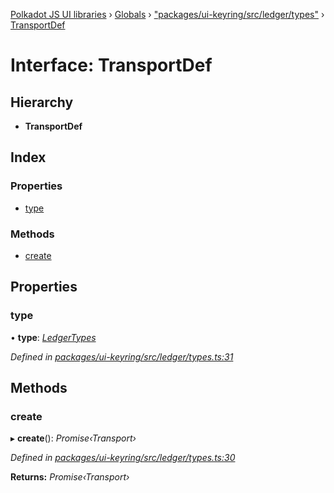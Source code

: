 [Polkadot JS UI libraries](../README.md) › [Globals](../globals.md) › ["packages/ui-keyring/src/ledger/types"](../modules/_packages_ui_keyring_src_ledger_types_.md) › [TransportDef](_packages_ui_keyring_src_ledger_types_.transportdef.md)

# Interface: TransportDef

## Hierarchy

* **TransportDef**

## Index

### Properties

* [type](_packages_ui_keyring_src_ledger_types_.transportdef.md#type)

### Methods

* [create](_packages_ui_keyring_src_ledger_types_.transportdef.md#create)

## Properties

###  type

• **type**: *[LedgerTypes](../modules/_packages_ui_keyring_src_ledger_types_.md#ledgertypes)*

*Defined in [packages/ui-keyring/src/ledger/types.ts:31](https://github.com/polkadot-js/ui/blob/723641ac/packages/ui-keyring/src/ledger/types.ts#L31)*

## Methods

###  create

▸ **create**(): *Promise‹Transport›*

*Defined in [packages/ui-keyring/src/ledger/types.ts:30](https://github.com/polkadot-js/ui/blob/723641ac/packages/ui-keyring/src/ledger/types.ts#L30)*

**Returns:** *Promise‹Transport›*
